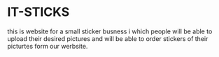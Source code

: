 # IT-STICKS
 this is website for a  small sticker busness i which people will be able to upload their desired pictures and will be able to order stickers of their picturtes form our werbsite.
